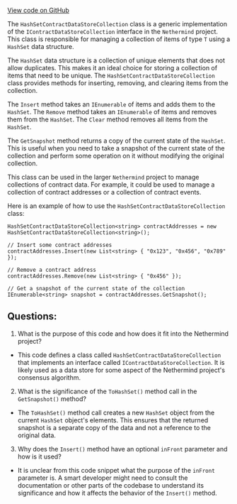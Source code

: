 [View code on GitHub](https://github.com/NethermindEth/nethermind/src/Nethermind/Nethermind.Consensus.AuRa/Contracts/DataStore/HashSetContractDataStoreCollection.cs)

The `HashSetContractDataStoreCollection` class is a generic implementation of the `IContractDataStoreCollection` interface in the `Nethermind` project. This class is responsible for managing a collection of items of type `T` using a `HashSet` data structure. 

The `HashSet` data structure is a collection of unique elements that does not allow duplicates. This makes it an ideal choice for storing a collection of items that need to be unique. The `HashSetContractDataStoreCollection` class provides methods for inserting, removing, and clearing items from the collection. 

The `Insert` method takes an `IEnumerable` of items and adds them to the `HashSet`. The `Remove` method takes an `IEnumerable` of items and removes them from the `HashSet`. The `Clear` method removes all items from the `HashSet`. 

The `GetSnapshot` method returns a copy of the current state of the `HashSet`. This is useful when you need to take a snapshot of the current state of the collection and perform some operation on it without modifying the original collection. 

This class can be used in the larger `Nethermind` project to manage collections of contract data. For example, it could be used to manage a collection of contract addresses or a collection of contract events. 

Here is an example of how to use the `HashSetContractDataStoreCollection` class:

```
HashSetContractDataStoreCollection<string> contractAddresses = new HashSetContractDataStoreCollection<string>();

// Insert some contract addresses
contractAddresses.Insert(new List<string> { "0x123", "0x456", "0x789" });

// Remove a contract address
contractAddresses.Remove(new List<string> { "0x456" });

// Get a snapshot of the current state of the collection
IEnumerable<string> snapshot = contractAddresses.GetSnapshot();
```
## Questions: 
 1. What is the purpose of this code and how does it fit into the Nethermind project?
- This code defines a class called `HashSetContractDataStoreCollection` that implements an interface called `IContractDataStoreCollection`. It is likely used as a data store for some aspect of the Nethermind project's consensus algorithm.

2. What is the significance of the `ToHashSet()` method call in the `GetSnapshot()` method?
- The `ToHashSet()` method call creates a new `HashSet` object from the current `HashSet` object's elements. This ensures that the returned snapshot is a separate copy of the data and not a reference to the original data.

3. Why does the `Insert()` method have an optional `inFront` parameter and how is it used?
- It is unclear from this code snippet what the purpose of the `inFront` parameter is. A smart developer might need to consult the documentation or other parts of the codebase to understand its significance and how it affects the behavior of the `Insert()` method.